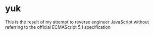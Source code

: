 # yuk

This is the result of my attempt to reverse engineer JavaScript without referring to the official ECMAScript 5.1 specification
